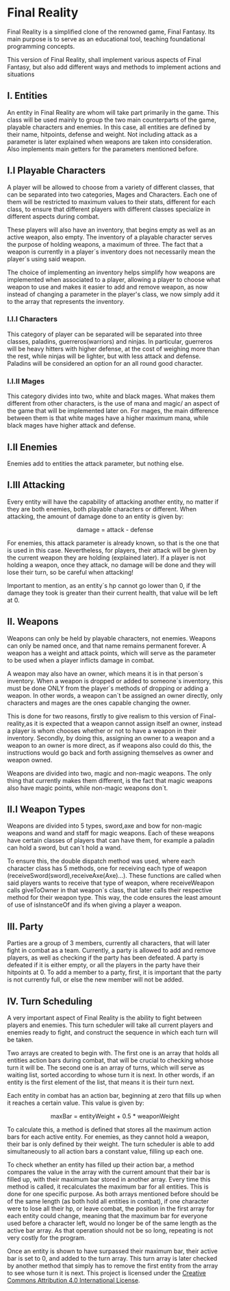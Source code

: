 # Final Reality

Final Reality is a simplified clone of the renowned game, Final Fantasy. Its main purpose is to
serve as an educational tool, teaching foundational programming concepts.

This version of Final Reality, shall implement various aspects of Final Fantasy, but also add 
different ways and methods to implement actions and situations

## I. Entities
An entity in Final Reality are whom will take part primarily in the game. This class will be used mainly to 
group the two main counterparts of the game, playable characters and enemies. In this case, all entities are 
defined by their name, hitpoints, defense and weight. Not including attack as a parameter is later explained 
when weapons are taken into consideration. Also implements main getters for the parameters mentioned before.

## I.I Playable Characters
A player will be allowed to choose from a variety of different classes, that can be separated into two 
categories, Mages and Characters. Each one of them will be restricted to maximum values to their stats,
different for each class, to ensure that different players with different classes specialize in different 
aspects during combat.

These players will also have an inventory, that begins empty as well as an active weapon, also empty. The
inventory of a playable character serves the purpose of holding weapons, a maximum of three. The fact that a
weapon is currently in a player´s inventory does not necessarily mean the player´s using said weapon.

The choice of implementing an inventory helps simplify how weapons are implemented when associated to a player,
allowing a player to choose what weapon to use and makes it easier to add and remove weapon, as now instead of
changing a parameter in the player's class, we now simply add it to the array that represents the inventory.
### I.I.I Characters
This category of player can be separated will be separated into three classes, paladins, guerreros(warriors)
and ninjas. In particular, guerreros will be heavy hitters with higher defense, at the cost of weighing more 
than the rest, while ninjas will be lighter, but with less attack and defense. Paladins will be considered an
option for an all round good character.
### I.I.II Mages
This category divides into two, white and black mages. What makes them different from other characters, is the
use of mana and magic/ an aspect of the game that will be implemented later on. 
For mages, the main difference between them is that white mages have a higher maximum mana, while black mages
have higher attack and defense.

## I.II Enemies
Enemies add to entities the attack parameter, but nothing else.

## I.III Attacking
Every entity will have the capability of attacking another entity, no matter if they are both enemies, both 
playable characters or different. When attacking, the amount of damage done to an entity is given by:
<p align="center">damage = attack - defense</p> 
For enemies, this attack parameter is already known, so that is the one that is used in this case. Nevertheless,
for players, their attack will be given by the current weapon they are holding (explained later). If a player is 
not holding a weapon, once they attack, no damage will be done and they will lose their turn, so be careful when
attacking!

Important to mention, as an entity´s hp cannot go lower than 0, if the damage they took is greater than their
current health, that value will be left at 0.

## II. Weapons
Weapons can only be held by playable characters, not enemies. Weapons can only be named once, and that name
remains permanent forever. A weapon has a weight and attack points, which will serve as the parameter to be used
when a player inflicts damage in combat. 

A weapon may also have an owner, which means it is in that person´s inventory. When a weapon is dropped or added
to someone´s inventory, this must be done ONLY from the player´s methods of dropping or adding a weapon. In other
words, a weapon can´t be assigned an owner directly, only characters and mages are the ones capable changing the
owner. 

This is done for two reasons, firstly to give realism to this version of Final-reality,as it is expected that
a weapon cannot assign itself an owner, instead a player is whom chooses whether or not to have a weapon in 
their inventory. Secondly, by doing this, assigning an owner to a weapon and a weapon to an owner is more direct,
as if weapons also could do this, the instructions would go back and forth assigning themselves as owner and weapon
owned.

Weapons are divided into two, magic and non-magic weapons. The only thing that currently makes them different, is
the fact that magic weapons also have magic points, while non-magic weapons don´t. 

## II.I Weapon Types
Weapons are divided into 5 types, sword,axe and bow for non-magic weapons and wand and staff for magic weapons. Each
of these weapons have certain classes of players that can have them, for example a paladin can hold a sword, but can´t
hold a wand.

To ensure this, the double dispatch method was used, where each character class has 5 methods, one for receiving each
type of weapon (receiveSword(sword),receiveAxe(Axe)...). These functions are called when said players wants to receive
that type of weapon, where receiveWeapon calls giveToOwner in that weapon´s class, that later calls their respective
method for their weapon type. This way, the code ensures the least amount of use of isInstanceOf and ifs when giving a 
player a weapon.

## III. Party
Parties are a group of 3 members, currently all characters, that will later fight in combat as a team. Currently, a 
party is allowed to add and remove players, as well as checking if the party has been defeated. A party is defeated if 
it is either empty, or all the players in the party have their hitpoints at 0. To add a member to a party, first, it is
important that the party is not currently full, or else the new member will not be added.

## IV. Turn Scheduling
A very important aspect of Final Reality is the ability to fight between players and enemies. This turn scheduler
will take all current players and enemies ready to fight, and construct the sequence in which each turn will be
taken.

Two arrays are created to begin with. The first one is an array that holds all entities action bars during combat, that
will be crucial to checking whose turn it will be. The second one is an array of turns, which will serve as waiting 
list, sorted according to whose turn it is next. In other words, if an entity is the first element of the list, that 
means it is their turn next.

Each entity in combat has an action bar, beginning at zero that fills up when it reaches a certain value. This value
is given by:
<p align="center">maxBar = entityWeight + 0.5 * weaponWeight</p> 
To calculate this, a method is defined that stores all the maximum action bars for each active entity. For enemies, as
they cannot hold a weapon, their bar is only defined by their weight. The turn scheduler is able to add simultaneously 
to all action bars a constant value, filling up each one. 

To check whether an entity has filled up their action bar, a method compares the value in the array with the current 
amount that their bar is filled up, with their maximum bar stored in another array. Every time this method is called, 
it recalculates the maximum bar for all entities. This is done for one specific purpose. As both arrays mentioned before
should be of the same length (as both hold all entities in combat), if one character were to lose all their hp, or leave
combat, the position in the first array for each entity could change, meaning that the maximum bar for everyone used 
before a character left, would no longer be of the same length as the active bar array. As that operation should not be
so long, repeating is not very costly for the program.

Once an entity is shown to have surpassed their maximum bar, their active bar is set to 0, and added to the turn array.
This turn array is later checked by another method that simply has to remove the first entity from the array to see 
whose turn it is next.
This project is licensed under the
[Creative Commons Attribution 4.0 International License](https://creativecommons.org/licenses/by/4.0/).